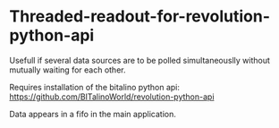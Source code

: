 # Threaded-readout-for-revolution-python-api
Usefull if several data sources are to be polled simultaneouslly without mutually waiting for each other.

Requires installation of the bitalino python api: https://github.com/BITalinoWorld/revolution-python-api

Data appears in a fifo in the main application.
